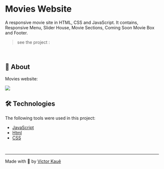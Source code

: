 # Movies Website

A responsive movie site in HTML, CSS and JavaScript. It contains, Responsive Menu, Slider House, Movie Sections, Coming Soon Movie Box and Footer.

> see the project :

<br>

## :dart: About ##

 Movies website:

 <img src=".github/movies-website-video.gif">

<br>

## 🛠️ Technologies

The following tools were used in this project:

- [JavaScript](https://developer.mozilla.org/pt-BR/docs/Web/JavaScript) 
- [Html](https://developer.mozilla.org/pt-BR/docs/Web/HTML/Element/html/)  
- [CSS](https://developer.mozilla.org/pt-BR/docs/Web/CSS)  

<br>

---
Made with 💜 by [Victor Kauê ](https://github.com/vtkaue)